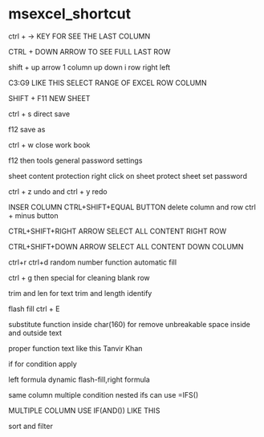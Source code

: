 # msexcel_shortcut
ctrl + -> KEY FOR SEE THE LAST COLUMN 

CTRL + DOWN ARROW TO SEE FULL LAST ROW

shift + up arrow 1 column up down i row right left

C3:G9 LIKE THIS SELECT RANGE OF EXCEL ROW COLUMN

SHIFT + F11 NEW SHEET

ctrl + s direct save 

f12 save as

ctrl + w close work book

f12 then tools general password settings

sheet content protection right click on sheet protect sheet set password 

ctrl + z undo and ctrl + y redo 

INSER COLUMN CTRL+SHIFT+EQUAL BUTTON delete column and row ctrl + minus button

CTRL+SHIFT+RIGHT ARROW SELECT ALL CONTENT RIGHT ROW

CTRL+SHIFT+DOWN ARROW SELECT ALL CONTENT DOWN COLUMN

ctrl+r ctrl+d random number function automatic fill

ctrl + g then special for cleaning blank row 

trim and len for text trim and length identify

flash fill ctrl + E

substitute function inside char(160) for remove unbreakable space inside and outside text

proper function text like this  Tanvir Khan

if for condition apply

left formula dynamic flash-fill,right formula

same column multiple condition nested ifs can use =IFS()

MULTIPLE COLUMN USE IF(AND()) LIKE THIS

sort and filter

